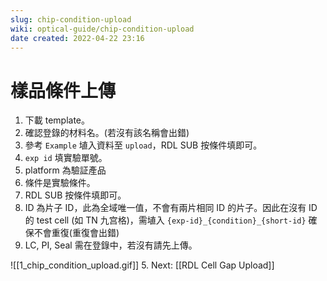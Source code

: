 ```yaml
---
slug: chip-condition-upload
wiki: optical-guide/chip-condition-upload
date created: 2022-04-22 23:16
---
```

# 樣品條件上傳
1. 下載 template。
2. 確認登錄的材料名。(若沒有該名稱會出錯)
3. 參考 `Example` 埴入資料至 `upload`，RDL SUB 按條件填即可。
4. `exp id` 填實驗單號。
5. platform 為驗証產品
6. 條件是實驗條件。
7. RDL SUB 按條件填即可。
8. ID 為片子 ID，此為全域唯一值，不會有兩片相同 ID 的片子。因此在沒有 ID 的 test cell (如 TN 九宫格)，需埴入 `{exp-id}_{condition}_{short-id}` 確保不會重復(重復會出錯)
9. LC, PI, Seal 需在登錄中，若沒有請先上傳。

![[1_chip_condition_upload.gif]]
5. Next:  [[RDL Cell Gap Upload]]
